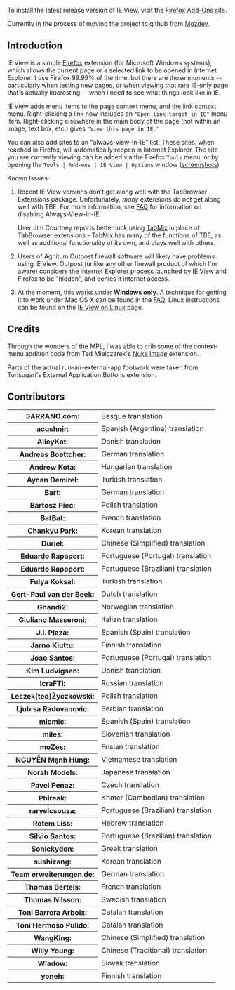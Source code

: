 To install the latest release version of IE View, visit the [Firefox Add-Ons site][addon].

Currently in the process of moving the project to github from [Mozdev][mozdev].

Introduction
----------

IE View is a simple [Firefox][firefox] extension (for Microsoft Windows systems), which allows the current page or a selected link to be opened in Internet Explorer.  I use Firefox 99.99% of the time, but there are those moments -- particularly when testing new pages, or when viewing that rare IE-only page that's actually interesting -- when I need to see what things look like in IE. 

IE View adds menu items to the page context menu, and the link context menu.  Right-clicking a link now includes an `"Open link target in IE"` menu item.  Right-clicking elsewhere in the main body of the page (not within an image, text box, etc.) gives `"View this page in IE."`

You can also add sites to an "always-view-in-IE" list.  These sites, when reached in Firefox,  will automatically reopen in Internet Explorer.  The site you are currently viewing can be added via the Firefox `Tools` menu, or by opening the `Tools | Add-ons | IE View | Options` window \([screenshots][screenshots]\)

Known Issues

1.  Recent IE View versions don't get along well with the TabBrowser Extensions package.  Unfortunately, *many* extensions do not get along well with TBE.  For more information, see [FAQ][faq] for information on disabling Always-View-in-IE.
    
    User Jim Courtney reports better luck using [TabMix][tabmix] in place of TabBrowser extensions - TabMix  has many of the functions of TBE, as well as additional functionality of its own, and plays    well with others.
2. Users of Agnitum Outpost firewall software will likely have problems using IE View.     Outpost (unlike any other firewall product of which I'm aware) considers the Internet Explorer process launched by IE View and Firefox to be "hidden", and denies it internet access. 
3. At the moment, this works under __Windows only__.  A technique for getting it to work under Mac OS X can be found in the [FAQ][faq].  Linux instructions can be found on the [IE View on Linux][ieviewlinux] page.


Credits
------

Through the wonders of the MPL, I was able to crib some of the context-menu addition code from Ted Mielczarek's [Nuke Image][nukeimage] extension.  

Parts of the actual run-an-external-app footwork were taken from Torisugari's External Application Buttons extension.

Contributors
----------

<table>
<tr><th>3ARRANO.com:</th><td>Basque translation</td></tr>
<tr><th>acushnir:</th><td>Spanish (Argentina) translation</td></tr>
<tr><th>AlleyKat:</th><td>Danish translation</td></tr>
<tr><th>Andreas Boettcher:</th><td>German translation</td></tr>
<tr><th>Andrew Kota:</th><td>Hungarian translation</td></tr>
<tr><th>Aycan Demirel:</th><td>Turkish translation</td></tr>
<tr><th>Bart:</th><td>German translation</td></tr>
<tr><th>Bartosz Piec:</th><td>Polish translation</td></tr>
<tr><th>BatBat:</th><td>French translation</td></tr>
<tr><th>Chankyu Park:</th><td>Korean translation</td></tr>
<tr><th>Duriel:</th><td>Chinese (Simplified) translation</td></tr>
<tr><th>Eduardo Rapaport:</th><td>Portuguese (Portugal) translation</td></tr>
<tr><th>Eduardo Rapoport:</th><td>Portuguese (Brazilian) translation</td></tr>
<tr><th>Fulya Koksal:</th><td>Turkish translation</td></tr>
<tr><th>Gert-Paul van der Beek:</th><td>Dutch translation</td></tr>
<tr><th>Ghandi2:</th><td>Norwegian translation</td></tr>
<tr><th>Giuliano Masseroni:</th><td>Italian translation</td></tr>
<tr><th>J.I. Plaza:</th><td>Spanish (Spain) translation</td></tr>
<tr><th>Jarno Kiuttu:</th><td>Finnish translation</td></tr>
<tr><th>Joao Santos:</th><td>Portuguese (Portugal) translation</td></tr>
<tr><th>Kim Ludvigsen:</th><td>Danish translation</td></tr>
<tr><th>lcraFTl:</th><td>Russian translation</td></tr>
<tr><th>Leszek(teo)Życzkowski:</th><td>Polish translation</td></tr>
<tr><th>Ljubisa Radovanovic:</th><td>Serbian translation</td></tr>
<tr><th>micmic:</th><td>Spanish (Spain) translation</td></tr>
<tr><th>miles:</th><td>Slovenian translation</td></tr>
<tr><th>moZes:</th><td>Frisian translation</td></tr>
<tr><th>NGUYỄN Mạnh Hùng:</th><td>Vietnamese translation</td></tr>
<tr><th>Norah Models:</th><td>Japanese translation</td></tr>
<tr><th>Pavel Penaz:</th><td>Czech translation</td></tr>
<tr><th>Phireak:</th><td>Khmer (Cambodian) translation</td></tr>
<tr><th>raryelcsouza:</th><td>Portuguese (Brazilian) translation</td></tr>
<tr><th>Rotem Liss:</th><td>Hebrew translation</td></tr>
<tr><th>Silvio Santos:</th><td>Portuguese (Brazilian) translation</td></tr>
<tr><th>Sonickydon:</th><td>Greek translation</td></tr>
<tr><th>sushizang:</th><td>Korean translation</td></tr>
<tr><th>Team erweiterungen.de:</th><td>German translation</td></tr>
<tr><th>Thomas Bertels:</th><td>French translation</td></tr>
<tr><th>Thomas Nilsson:</th><td>Swedish translation</td></tr>
<tr><th>Toni Barrera Arboix:</th><td>Catalan translation</td></tr>
<tr><th>Toni Hermoso Pulido:</th><td>Catalan translation</td></tr>
<tr><th>WangKing:</th><td>Chinese (Simplified) translation</td></tr>
<tr><th>Willy Young:</th><td>Chinese (Traditional) translation</td></tr>
<tr><th>Wladow:</th><td>Slovak translation</td></tr>
<tr><th>yoneh:</th><td>Finnish translation</td></tr>
</table>

[addon]: https://addons.mozilla.org/en-US/firefox/addon/ie-view/ "IE View at the Mozilla Add-Ons site"
[mozdev]: http://ieview.mozdev.org/ "Former home of IE View at mozdev.org"
[firefox]: http://www.mozilla.org/products/firefox/
[screenshots]: http://ieview.mozdev.org/screenshots.html
[faq]: http://ieview.mozdev.org/faq.html "IE View Frequently Asked Questions list"
[ieviewlinux]: http://ieview.mozdev.org/ieview-linux.html
[nukeimage]: http://ted.mielczarek.org/code/mozilla/
[tabmix]: https://addons.mozilla.org/en-US/firefox/addon/tab-mix-plus/


